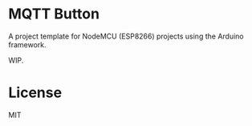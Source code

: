 # MQTT Button

A project template for NodeMCU (ESP8266) projects using the Arduino framework.

WIP.

# License

MIT
